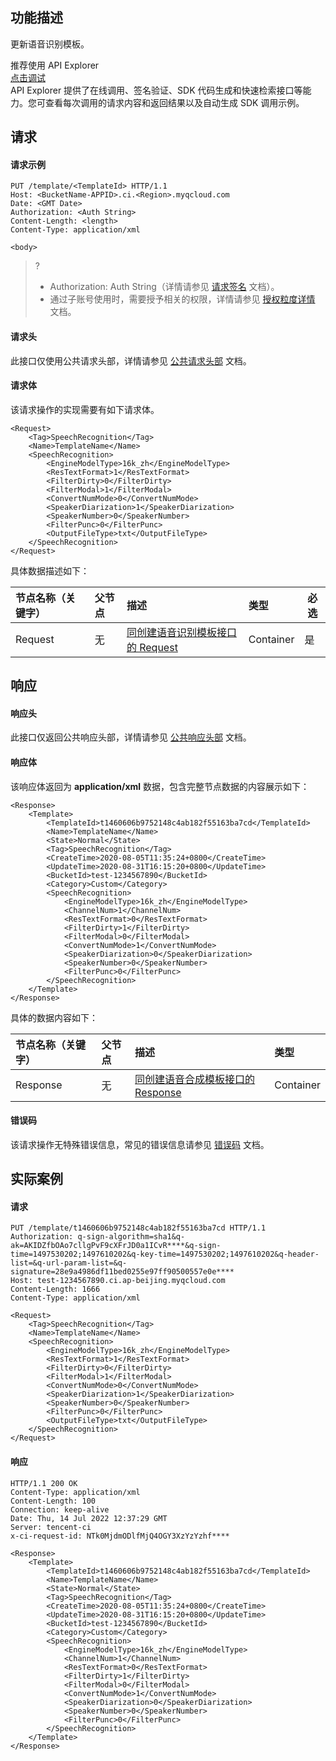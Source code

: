 ## 功能描述

更新语音识别模板。

<div class="rno-api-explorer">
    <div class="rno-api-explorer-inner">
        <div class="rno-api-explorer-hd">
            <div class="rno-api-explorer-title">
                推荐使用 API Explorer
            </div>
            <a href="https://console.cloud.tencent.com/api/explorer?Product=cos&Version=2018-11-26&Action=CreateTranscodeTemplate&SignVersion=" class="rno-api-explorer-btn" hotrep="doc.api.explorerbtn" target="_blank"><i class="rno-icon-explorer"></i>点击调试</a>
        </div>
        <div class="rno-api-explorer-body">
            <div class="rno-api-explorer-cont">
                API Explorer 提供了在线调用、签名验证、SDK 代码生成和快速检索接口等能力。您可查看每次调用的请求内容和返回结果以及自动生成 SDK 调用示例。
            </div>
        </div>
    </div>
</div>



## 请求

#### 请求示例

```shell
PUT /template/<TemplateId> HTTP/1.1
Host: <BucketName-APPID>.ci.<Region>.myqcloud.com
Date: <GMT Date>
Authorization: <Auth String>
Content-Length: <length>
Content-Type: application/xml

<body>
```

>?
> - Authorization: Auth String（详情请参见 [请求签名](https://intl.cloud.tencent.com/document/product/436/7778) 文档）。
> - 通过子账号使用时，需要授予相关的权限，详情请参见 [授权粒度详情](https://intl.cloud.tencent.com/document/product/1045/49896) 文档。
>

#### 请求头

此接口仅使用公共请求头部，详情请参见 [公共请求头部](https://intl.cloud.tencent.com/document/product/1045/49351) 文档。

#### 请求体

该请求操作的实现需要有如下请求体。

```shell
<Request>
    <Tag>SpeechRecognition</Tag>
    <Name>TemplateName</Name>
    <SpeechRecognition>
        <EngineModelType>16k_zh</EngineModelType>
        <ResTextFormat>1</ResTextFormat>
        <FilterDirty>0</FilterDirty>
        <FilterModal>1</FilterModal>
        <ConvertNumMode>0</ConvertNumMode>
        <SpeakerDiarization>1</SpeakerDiarization>
        <SpeakerNumber>0</SpeakerNumber>
        <FilterPunc>0</FilterPunc>
        <OutputFileType>txt</OutputFileType>
    </SpeechRecognition>
</Request>
```

具体数据描述如下：

| 节点名称（关键字） | 父节点 | 描述           | 类型      | 必选 |
| :----------------- | :----- | :------------- | :-------- | ---- |
| Request            | 无     | <a href="https://www.tencentcloud.com/document/product/1045/50303#Request" target="_blank">同创建语音识别模板接口的 Request</a> | Container | 是   |

## 响应

#### 响应头

此接口仅返回公共响应头部，详情请参见 [公共响应头部](https://intl.cloud.tencent.com/document/product/1045/49352) 文档。

#### 响应体

该响应体返回为 **application/xml** 数据，包含完整节点数据的内容展示如下：

```shell
<Response>
    <Template>
        <TemplateId>t1460606b9752148c4ab182f55163ba7cd</TemplateId>
        <Name>TemplateName</Name>
        <State>Normal</State>
        <Tag>SpeechRecognition</Tag>
        <CreateTime>2020-08-05T11:35:24+0800</CreateTime>
        <UpdateTime>2020-08-31T16:15:20+0800</UpdateTime>
        <BucketId>test-1234567890</BucketId>
        <Category>Custom</Category>
        <SpeechRecognition>
            <EngineModelType>16k_zh</EngineModelType>
            <ChannelNum>1</ChannelNum>
            <ResTextFormat>0</ResTextFormat>
            <FilterDirty>1</FilterDirty>
            <FilterModal>0</FilterModal>
            <ConvertNumMode>1</ConvertNumMode>
            <SpeakerDiarization>0</SpeakerDiarization>
            <SpeakerNumber>0</SpeakerNumber>
            <FilterPunc>0</FilterPunc>
        </SpeechRecognition>
    </Template>
</Response>
```

具体的数据内容如下：

| 节点名称（关键字） | 父节点 | 描述                                                | 类型      |
| :----------------- | :----- | :-------------------------------------------------- | :-------- |
| Response           | 无     | <a href="https://www.tencentcloud.com/document/product/1045/50303" target="_blank">同创建语音合成模板接口的 Response</a> | Container |


#### 错误码

该请求操作无特殊错误信息，常见的错误信息请参见 [错误码](https://intl.cloud.tencent.com/document/product/1045/49353) 文档。

## 实际案例

#### 请求

```shell
PUT /template/t1460606b9752148c4ab182f55163ba7cd HTTP/1.1
Authorization: q-sign-algorithm=sha1&q-ak=AKIDZfbOAo7cllgPvF9cXFrJD0a1ICvR****&q-sign-time=1497530202;1497610202&q-key-time=1497530202;1497610202&q-header-list=&q-url-param-list=&q-signature=28e9a4986df11bed0255e97ff90500557e0e****
Host: test-1234567890.ci.ap-beijing.myqcloud.com
Content-Length: 1666
Content-Type: application/xml

<Request>
    <Tag>SpeechRecognition</Tag>
    <Name>TemplateName</Name>
    <SpeechRecognition>
        <EngineModelType>16k_zh</EngineModelType>
        <ResTextFormat>1</ResTextFormat>
        <FilterDirty>0</FilterDirty>
        <FilterModal>1</FilterModal>
        <ConvertNumMode>0</ConvertNumMode>
        <SpeakerDiarization>1</SpeakerDiarization>
        <SpeakerNumber>0</SpeakerNumber>
        <FilterPunc>0</FilterPunc>
        <OutputFileType>txt</OutputFileType>
    </SpeechRecognition>
</Request>
```

#### 响应

```shell
HTTP/1.1 200 OK
Content-Type: application/xml
Content-Length: 100
Connection: keep-alive
Date: Thu, 14 Jul 2022 12:37:29 GMT
Server: tencent-ci
x-ci-request-id: NTk0MjdmODlfMjQ4OGY3XzYzYzhf****

<Response>
    <Template>
        <TemplateId>t1460606b9752148c4ab182f55163ba7cd</TemplateId>
        <Name>TemplateName</Name>
        <State>Normal</State>
        <Tag>SpeechRecognition</Tag>
        <CreateTime>2020-08-05T11:35:24+0800</CreateTime>
        <UpdateTime>2020-08-31T16:15:20+0800</UpdateTime>
        <BucketId>test-1234567890</BucketId>
        <Category>Custom</Category>
        <SpeechRecognition>
            <EngineModelType>16k_zh</EngineModelType>
            <ChannelNum>1</ChannelNum>
            <ResTextFormat>0</ResTextFormat>
            <FilterDirty>1</FilterDirty>
            <FilterModal>0</FilterModal>
            <ConvertNumMode>1</ConvertNumMode>
            <SpeakerDiarization>0</SpeakerDiarization>
            <SpeakerNumber>0</SpeakerNumber>
            <FilterPunc>0</FilterPunc>
        </SpeechRecognition>
    </Template>
</Response>
```

